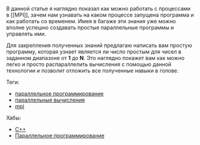 В данной статье я наглядно показал как можно работать с процессами в [[MPI]], зачем нам узнавать на каком процессе запущена программа и как работать со временем. Имея в багаже эти знания уже можно вполне успешно создавать простые параллельные программы и управлять ими.

Для закрепления полученных знаний предлагаю написать вам простую программу, которая узнает является ли число простым для чисел в заданном диапазоне от **1** до **N**. Это наглядно покажет вам как можно легко и просто распараллелить вычисления с помощью данной технологии и позволит отложить все полученные навыки в голове.

Теги:

- [параллельное программирование](https://habr.com/ru/search/?target_type=posts&order=relevance&q=[%D0%BF%D0%B0%D1%80%D0%B0%D0%BB%D0%BB%D0%B5%D0%BB%D1%8C%D0%BD%D0%BE%D0%B5+%D0%BF%D1%80%D0%BE%D0%B3%D1%80%D0%B0%D0%BC%D0%BC%D0%B8%D1%80%D0%BE%D0%B2%D0%B0%D0%BD%D0%B8%D0%B5])
- [параллельные вычисления](https://habr.com/ru/search/?target_type=posts&order=relevance&q=[%D0%BF%D0%B0%D1%80%D0%B0%D0%BB%D0%BB%D0%B5%D0%BB%D1%8C%D0%BD%D1%8B%D0%B5+%D0%B2%D1%8B%D1%87%D0%B8%D1%81%D0%BB%D0%B5%D0%BD%D0%B8%D1%8F])
- [mpi](https://habr.com/ru/search/?target_type=posts&order=relevance&q=[mpi])

Хабы:

- [C++](https://habr.com/ru/hubs/cpp/)
- [Параллельное программирование](https://habr.com/ru/hubs/parallel_programming/)